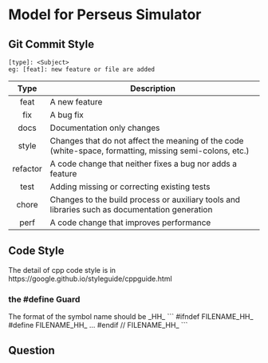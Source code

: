 # Model for Perseus Simulator

<h2> Git Commit Style </h2>

```
[type]: <Subject>
eg: [feat]: new feature or file are added
```

| Type | Description |
| :---:  | --- |
|feat	       | A new feature                                                                                            
|fix	       | A bug fix                                                                                               |
|docs	       | Documentation only changes                                                                              |
|style 	     | Changes that do not affect the meaning of the code (white-space, formatting, missing semi-colons, etc.) |
|refactor    | A code change that neither fixes a bug nor adds a feature                                               |
|test	       | Adding missing or correcting existing tests                                                             |
|chore	     | Changes to the build process or auxiliary tools and libraries such as documentation generation          |
|perf	       | A code change that improves performance                                                                 |

<h2> Code Style </h2>
The detail of cpp code style is in <a title="cppguide">https://google.github.io/styleguide/cppguide.html</a>

<h3>the #define Guard </h3>
The format of the symbol name should be <filename>_HH_
```
#ifndef FILENAME_HH_
#define FILENAME_HH_
...
#endif  // FILENAME_HH_
```

## Question
